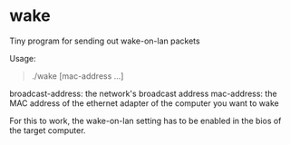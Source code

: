 wake
====

Tiny program for sending out wake-on-lan packets

Usage:
> ./wake <broadcast-address> <mac-address> [mac-address ...]

broadcast-address: the network's broadcast address
mac-address: the MAC address of the ethernet adapter of the computer you want to wake

For this to work, the wake-on-lan setting has to be enabled in the bios of the target computer.
